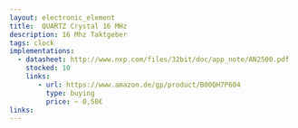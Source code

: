```yaml
---
layout: electronic_element
title:  QUARTZ Crystal 16 MHz
description: 16 Mhz Taktgeber
tags: clock
implementations:
  - datasheet: http://www.nxp.com/files/32bit/doc/app_note/AN2500.pdf
    stocked: 10
    links:
       - url: https://www.amazon.de/gp/product/B00QH7P604
         type: buying
         price: ~ 0,58€         
links:
---
```



